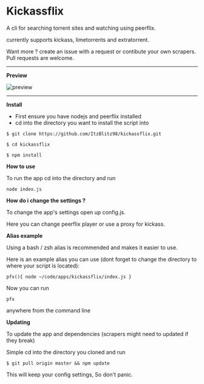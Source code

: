 Kickassflix
==============

A cli for searching torrent sites and watching using peerflix.

currently supports kickass, limetorrents and extratorrent.

Want more ? create an issue with a request or contibute your own scrapers. Pull requests are welcome.

********************************************************************************

**Preview**

![preview](https://i.imgur.com/GNheslZ.gif)
********************************************************************************
**Install**

*   First ensure you have nodejs and peerflix installed
*   cd into the directory you want to install the script into

```
$ git clone https://github.com/ItzBlitz98/kickassflix.git

$ cd kickassflix

$ npm install

```


**How to use**

To run the app cd into the directory and run

```
node index.js

```

**How do i change the settings ?**

To change the app's settings open up config.js.

Here you can change peerflix player or use a proxy for kickass.


**Alias example**

Using a bash / zsh alias is recommended and makes it easier to use.

Here is an example alias you can use (dont forget to change the directory to where your script is located):

```
pfx(){ node ~/code/apps/kickassflix/index.js }

```

Now you can run

```
pfx
```

anywhere from the command line

**Updating**

To update the app and dependencies (scrapers might need to updated if they break)

Simple cd into the directory you cloned and run

```
$ git pull origin master && npm update
```

This will keep your config settings, So don't panic.
